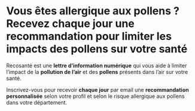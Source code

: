 # **Vous êtes allergique aux pollens ?** Recevez chaque jour une recommandation pour limiter les impacts des **pollens** sur votre santé

Recosanté est une **lettre d’information numérique** qui vous aide à limiter l’impact de la **pollution de l’air** et des **pollens** présents dans l’air sur votre santé.

Inscrivez-vous pour recevoir **chaque jour** par email une **recommandation personnalisée** selon votre profil et selon le risque allergique aux pollens dans votre département.
